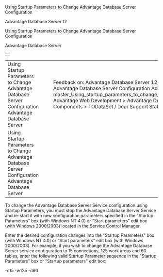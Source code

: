 Using Startup Parameters to Change Advantage Database Server Configuration




Advantage Database Server 12  

Using Startup Parameters to Change Advantage Database Server Configuration

Advantage Database Server

|  |
| --- |
|  |

|  |  |  |  |  |
| --- | --- | --- | --- | --- |
| Using Startup Parameters to Change Advantage Database Server Configuration  Advantage Database Server |  |  | Feedback on: Advantage Database Server 12 - Using Startup Parameters to Change Advantage Database Server Configuration Advantage Database Server master\_Using\_startup\_parameters\_to\_change\_advantage\_database\_server\_configuration Advantage Web Development > Advantage Delphi OData Client > Delphi OData Components > TODataSet / Dear Support Staff, |  |
| Using Startup Parameters to Change Advantage Database Server Configuration  Advantage Database Server |  |  |  |  |

To change the Advantage Database Server Service configuration using Startup Parameters, you must stop the Advantage Database Server Service and re-start it with new configuration parameters specified in the "Startup Parameters" box (with Windows NT 4.0) or "Start parameters" edit box (with Windows 2000/2003) located in the Service Control Manager.

Enter the desired configuration changes into the "Startup Parameters" box (with Windows NT 4.0) or "Start parameters" edit box (with Windows 2000/2003). For example, if you wish to change the Advantage Database Server service configuration to 15 connections, 125 work areas and 60 tables, enter the following valid Startup Parameter sequence in the "Startup Parameters" box or "Startup parameters" edit box:

-c15 -w125 -d60